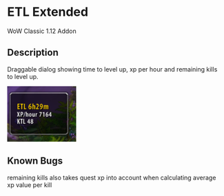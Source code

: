 # ETL Extended
WoW Classic 1.12 Addon
## Description
Draggable dialog showing time to level up, xp per hour and remaining kills to level up.

[<img src="docs/preview.png">](https://github.com/Snicked/ETL)

## Known Bugs
remaining kills also takes quest xp into account when calculating average xp value per kill
